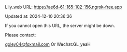 Lily_web URL: https://ae6d-61-165-102-156.ngrok-free.app

Updated at: 2024-12-10 20:36:36

If you cannot open this URL, the server might be down.

Please contact: 

goley04@foxmail.com Or Wechat:GL_yeaH